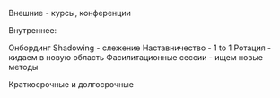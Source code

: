 

Внешние - курсы, конференции


 


Внутреннее:

Онбординг
Shadowing - слежение 
Наставничество - 1 to 1
Ротация - кидаем в новую область 
Фасилитационные сессии - ищем новые методы

Краткосрочные и долгосрочные